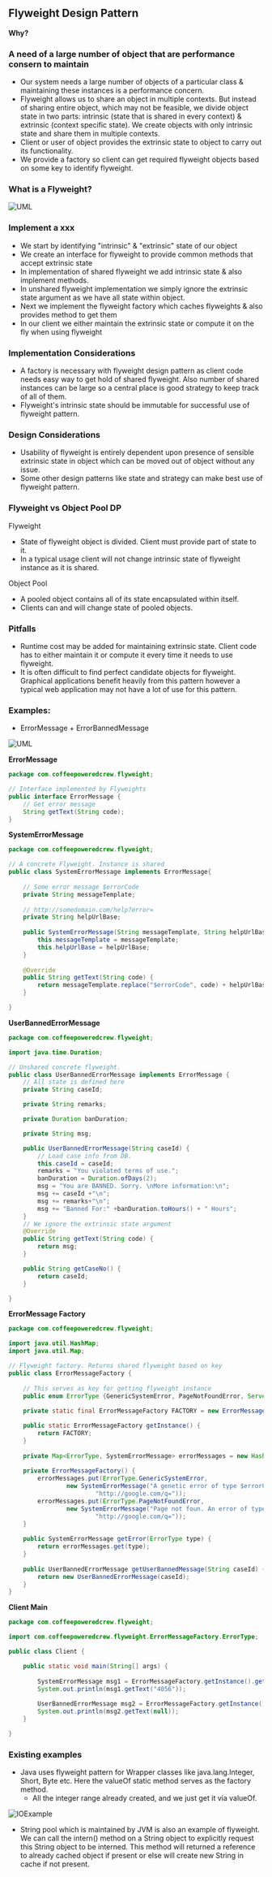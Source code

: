 ## Flyweight Design Pattern
**Why?**
### A need of a large number of object that are performance consern to maintain
- Our system needs a large number of objects of a particular class & maintaining these instances is a performance concern.
- Flyweight allows us to share an object in multiple contexts. But instead of sharing entire object, which may not be feasible, we divide object state in two parts: intrinsic (state that is shared in every context) & extrinsic (context specific state). We create objects with only intrinsic state and share them in multiple contexts.
- Client or user of object provides the extrinsic state to object to carry out its functionality.
- We provide a factory so client can get required flyweight objects based on some key to identify flyweight.

### What is a Flyweight?

![UML](/Files/FlyweightDP.png)

### Implement a xxx
- We start by identifying "intrinsic" & "extrinsic" state of our object
- We create an interface for flyweight to provide common methods that accept extrinsic state
- In implementation of shared flyweight we add intrinsic state & also implement methods.
- In unshared flyweight implementation we simply ignore the extrinsic state argument as we have all state within object.
- Next we implement the flyweight factory which caches flyweights & also provides method to get them
- In our client we either maintain the extrinsic state or compute it on the fly when using flyweight

### Implementation Considerations
- A factory is necessary with flyweight design pattern as client code needs easy way to get hold of shared flyweight. Also number of shared instances can be large so a central place is good strategy to keep track of all of them.
- Flyweight's intrinsic state should be immutable for successful use of flyweight pattern.

### Design Considerations
- Usability of flyweight is entirely dependent upon presence of sensible extrinsic state in object which can be moved out of object without any issue.
- Some other design patterns like state and strategy can make best use of flyweight pattern.

### Flyweight vs Object Pool DP

Flyweight

- State of flyweight object is divided. Client must provide part of state to it.
- In a typical usage client will not change intrinsic state of flyweight instance as it is shared.

Object Pool

- A pooled object contains all of its state encapsulated within itself.
- Clients can and will change state of pooled objects.

### Pitfalls
- Runtime cost may be added for maintaining extrinsic state. Client code has to either maintain it or compute it every time it needs to use flyweight.
- It is often difficult to find perfect candidate objects for flyweight. Graphical applications benefit heavily from this pattern however a typical web application may not have a lot of use for this pattern.

### Examples:
- ErrorMessage + ErrorBannedMessage

![UML](/Files/FlyweightDPExample.png)

**ErrorMessage**
```java
package com.coffeepoweredcrew.flyweight;

// Interface implemented by Flyweights
public interface ErrorMessage {
	// Get error message
	String getText(String code);
}
```
**SystemErrorMessage**
```java
package com.coffeepoweredcrew.flyweight;

// A concrete Flyweight. Instance is shared
public class SystemErrorMessage implements ErrorMessage{
	
	// Some error message $errorCode
	private String messageTemplate;
	
	// http://somedomain.com/help?error=
	private String helpUrlBase;
	
	public SystemErrorMessage(String messageTemplate, String helpUrlBase) {
		this.messageTemplate = messageTemplate;
		this.helpUrlBase = helpUrlBase;
	}
	
	@Override
	public String getText(String code) {
		return messageTemplate.replace("$errorCode", code) + helpUrlBase+code;
	}

}
```
**UserBannedErrorMessage**
```java
package com.coffeepoweredcrew.flyweight;

import java.time.Duration;

// Unshared concrete flyweight.
public class UserBannedErrorMessage implements ErrorMessage {
    // All state is defined here
    private String caseId;

    private String remarks;

    private Duration banDuration;

    private String msg;

    public UserBannedErrorMessage(String caseId) {
        // Load case info from DB.
        this.caseId = caseId;
        remarks = "You violated terms of use.";
        banDuration = Duration.ofDays(2);
        msg = "You are BANNED. Sorry. \nMore information:\n";
        msg += caseId +"\n";
        msg += remarks+"\n";
        msg += "Banned For:" +banDuration.toHours() + " Hours";
    }
    // We ignore the extrinsic state argument
    @Override
    public String getText(String code) {
        return msg;
    }

    public String getCaseNo() {
        return caseId;
    }

}
```
**ErrorMessage Factory**
```java
package com.coffeepoweredcrew.flyweight;

import java.util.HashMap;
import java.util.Map;

// Flyweight factory. Returns shared flyweight based on key
public class ErrorMessageFactory {
	
	// This serves as key for getting flyweight instance
	public enum ErrorType {GenericSystemError, PageNotFoundError, ServerError}
	
	private static final ErrorMessageFactory FACTORY = new ErrorMessageFactory();

	public static ErrorMessageFactory getInstance() {
		return FACTORY;
	}
	
	private Map<ErrorType, SystemErrorMessage> errorMessages = new HashMap<>();
	
	private ErrorMessageFactory() {
		errorMessages.put(ErrorType.GenericSystemError, 
				new SystemErrorMessage("A genetic error of type $errorCode occured. Please refer to:\n",
						"http://google.com/q="));
		errorMessages.put(ErrorType.PageNotFoundError, 
				new SystemErrorMessage("Page not foun. An error of type $errorCode occured. Please refer to:\n",
						"http://google.com/q="));
	}
	
	public SystemErrorMessage getError(ErrorType type) {
		return errorMessages.get(type);
	}
	
	public UserBannedErrorMessage getUserBannedMessage(String caseId) {
		return new UserBannedErrorMessage(caseId);
	}
}
```
**Client Main**
```java
package com.coffeepoweredcrew.flyweight;

import com.coffeepoweredcrew.flyweight.ErrorMessageFactory.ErrorType;

public class Client {

	public static void main(String[] args) {
		
		SystemErrorMessage msg1 = ErrorMessageFactory.getInstance().getError(ErrorType.GenericSystemError);
		System.out.println(msg1.getText("4056"));
		
		UserBannedErrorMessage msg2 = ErrorMessageFactory.getInstance().getUserBannedMessage("1202");
		System.out.println(msg2.getText(null));
	}

}
```

### Existing examples
- Java uses flyweight pattern for Wrapper classes like java.lang.Integer, Short, Byte etc. Here the valueOf static method serves as the factory method.
    - All the integer range already created, and we just get it via valueOf.

![IOExample](/Files/FlyweightExternalExample.png)

- String pool which is maintained by JVM is also an example of flyweight. We can call the intern() method on a String object to explicitly request this String object to be interned. This method will returned a reference to already cached object if present or else will create new String in cache if not present.
